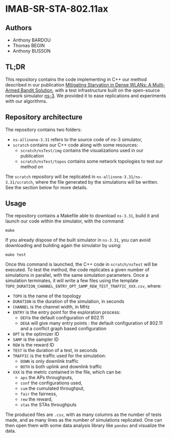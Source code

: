 # IMAB-SR-STA-802.11ax

## Authors

* Anthony BARDOU
* Thomas BEGIN
* Anthony BUSSON

## TL;DR

This repository contains the code implementing in C++ our method described in our publication [Mitigating Starvation in Dense WLANs: A Multi-Armed Bandit Solution](https://link.to.add.com), with a test infrastructure built on the open-source network simulator [ns-3](https://www.nsnam.org/). We provided it to ease replications and experiments with our algorithms.

## Repository architecture

The repository contains two folders:

* `ns-allinone-3.31` refers to the source code of ns-3 simulator,
* `scratch` contains our C++ code along with some resources:
	* `scratch/nsTest/img` contains the visualizations used in our publication
	* `scratch/nsTest/topos` contains some network topologies to test our method on

The `scratch` repository will be replicated in `ns-allinone-3.31/ns-3.31/scratch`, where the file generated by the simulations will be written. See the section below for more details.


## Usage

The repository contains a Makefile able to download `ns-3.31`, build it and launch our code within the simulator, with the command:
```
make
```
If you already dispose of the built simulator in `ns-3.31`, you can avoid downloading and building again the simulator by using:
```
make test
```

Once this command is launched, the C++ code in `scratch/nsTest` will be executed. To test the method, the code replicates a given number of simulations in parallel, with the same simulation parameters. Once a simulation terminates, it will write a few files using the template `TOPO_DURATION_CHANNEL_ENTRY_OPT_SAMP_REW_TEST_TRAFFIC_XXX.csv`, where:
* `TOPO` is the name of the topology
* `DURATION` is the duration of the simulation, in seconds
* `CHANNEL` is the channel width, in MHz
* `ENTRY` is the entry point for the exploration process:
	* `DEF`is the default configuration of 802.11
	* `DEGA` will give many entry points : the default configuration of 802.11 and a conflict graph based configuration
* `OPT` is the optimizer ID
* `SAMP` is the sampler ID
* `REW` is the reward ID
* `TEST` is the duration of a test, in seconds
* `TRAFFIC` is the traffic used for the simulation:
	* `DOWN` is only downlink traffic
	* `BOTH` is both uplink and downlink traffic
* `XXX` is the metric contained in the file, which can be:
	* `aps` the APs throughputs,
	* `conf` the configurations used,
	* `cum` the cumulated throughput,
	* `fair` the fairness,
	* `rew` the reward,
	* `stas` the STAs throughputs

The produced files are `.csv`, with as many columns as the number of tests made, and as many lines as the number of simulations replicated. One can then open them with some data analysis library like `pandas` and visualize the data.
